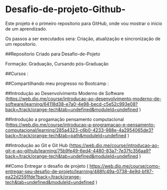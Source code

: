 # Desafio-de-projeto-Github-

 Este projeto é o primeiro repositorio para GitHub, onde vou mostrar o inicio de um aprendizado.
 <p>Os passos a ser executados sera: Criação, atualização e sincronização de um repositorio.

##Repositorio Criado para Desafio-de-Pojeto

Formação: Graduação, Cursando pós-Graduação

##Cursos :

##Compartilhando meu progresso no Bootcamp :

##Introdução ao Desenvolvimento Moderno de Software (https://web.dio.me/course/introducao-ao-desenvolvimento-moderno-de-software/learning/64118d38-e7a0-4e98-becd-c5e52c993e08?back=/track/orange-tech&tab=undefined&moduleId=undefined )

##Introdução a progamação pensamento computacional (https://web.dio.me/course/introducao-a-programacao-e-pensamento-computacional/learning/285a4323-c6b0-4233-988e-4a2954065de3?back=/track/orange-tech&tab=path&moduleId=undefined )

##Introdução ao Git e Git Hub (https://web.dio.me/course/introducao-ao-git-e-ao-github/learning/75b9fe49-6ed4-4480-83a7-7e37fc356aa9?back=/track/orange-tech&tab=undefined&moduleId=undefined )

##Como Entregar o desafio de projeto ( https://web.dio.me/course/como-entregar-seu-desafio-de-projeto/learning/488fc49a-0738-4e9d-bf87-ea22d2591fde?back=/track/orange-tech&tab=undefined&moduleId=undefined )

